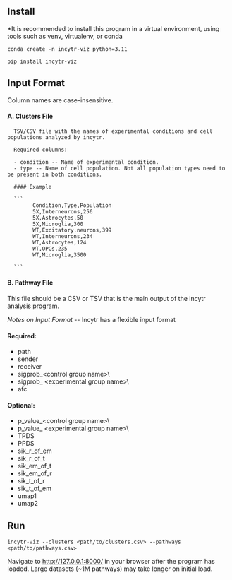 ## Install

*It is recommended to install this program in a virtual environment, using tools such as venv, virtualenv, or conda

```conda create -n incytr-viz python=3.11```

```pip install incytr-viz```





## Input Format

Column names are case-insensitive.

#### A. Clusters File

      TSV/CSV file with the names of experimental conditions and cell populations analyzed by incytr.

      Required columns:

      - condition -- Name of experimental condition.
      - type -- Name of cell population. Not all population types need to be present in both conditions.

      #### Example

      ```
            Condition,Type,Population
            5X,Interneurons,256
            5X,Astrocytes,50
            5X,Microglia,300
            WT,Excitatory.neurons,399
            WT,Interneurons,234
            WT,Astrocytes,124
            WT,OPCs,235
            WT,Microglia,3500

      ```

#### B. Pathway File

This file should be a CSV or TSV that is the main output of the incytr analysis program.

*Notes on Input Format*
-- Incytr has a flexible input format 


#### Required:
- path
- sender
- receiver
- sigprob_\<control group name>\
- sigprob_ \<experimental group name>\
- afc

#### Optional:
- p_value_\<control group name>\
- p_value_ \<experimental group name>\
- TPDS
- PPDS
- sik_r_of_em
- sik_r_of_t
- sik_em_of_t
- sik_em_of_r
- sik_t_of_r
- sik_t_of_em
- umap1
- umap2



## Run

```incytr-viz --clusters <path/to/clusters.csv> --pathways <path/to/pathways.csv>```

Navigate to http://127.0.0.1:8000/ in your browser after the program has loaded. Large datasets (~1M pathways) may take longer on initial load.



